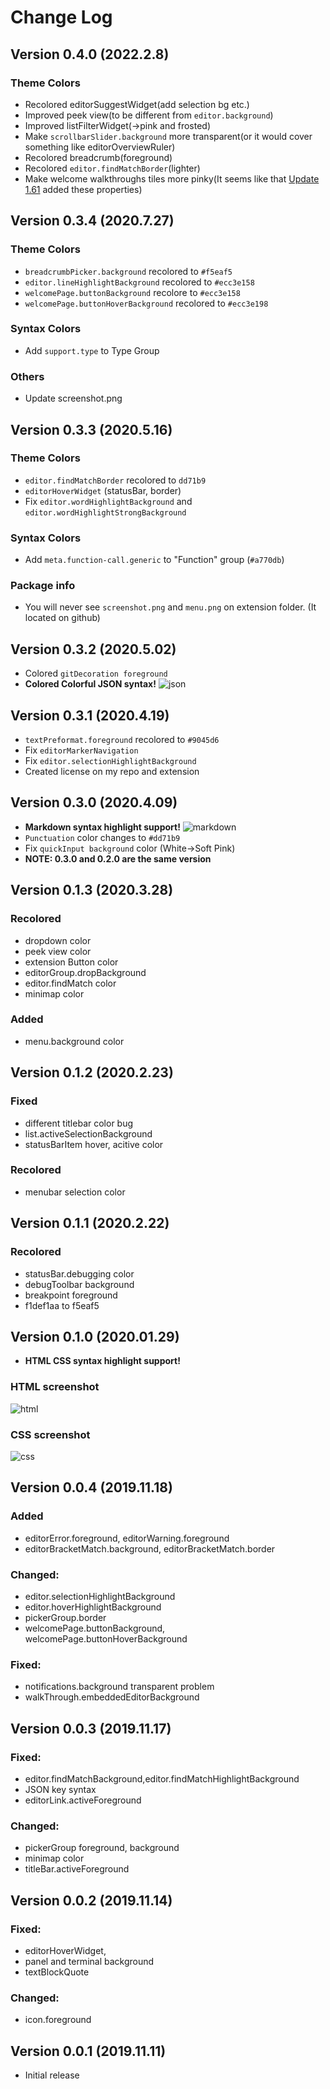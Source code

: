 # Change Log
## Version 0.4.0 (2022.2.8)
### Theme Colors
- Recolored editorSuggestWidget(add selection bg etc.)
- Improved peek view(to be different from `editor.background`)
- Improved listFilterWidget(->pink and frosted)
- Make `scrollbarSlider.background` more transparent(or it would cover something like editorOverviewRuler)
- Recolored breadcrumb(foreground)
- Recolored `editor.findMatchBorder`(lighter)
- Make welcome walkthroughs tiles more pinky(It seems like that [Update 1.61](https://code.visualstudio.com/updates/v1_61) added these properties)

## Version 0.3.4 (2020.7.27)
### Theme Colors
- `breadcrumbPicker.background` recolored to `#f5eaf5`
- `editor.lineHighlightBackground` recolored to `#ecc3e158`
- `welcomePage.buttonBackground` recolore to `#ecc3e158`
- `welcomePage.buttonHoverBackground` recolored to `#ecc3e198`

### Syntax Colors
- Add `support.type` to Type Group

### Others
- Update screenshot.png

## Version 0.3.3 (2020.5.16)
### Theme Colors
- `editor.findMatchBorder` recolored to `dd71b9`
- `editorHoverWidget` (statusBar, border)
- Fix `editor.wordHighlightBackground` and `editor.wordHighlightStrongBackground`

### Syntax Colors
- Add `meta.function-call.generic` to "Function" group (`#a770db`)

### Package info
- You will never see `screenshot.png` and `menu.png` on extension folder. 
(It located on github)


## Version 0.3.2 (2020.5.02)
- Colored `gitDecoration foreground`
- **Colored Colorful JSON syntax!**
![json](https://github.com/huacat1017/huacat.pink-theme-0.0.1/raw/master/syntax/json.png)

## Version 0.3.1 (2020.4.19)
- `textPreformat.foreground` recolored to `#9045d6`
- Fix `editorMarkerNavigation`
- Fix `editor.selectionHighlightBackground`
- Created license on my repo and extension

## Version 0.3.0 (2020.4.09)
- **Markdown syntax highlight support!**
![markdown](https://github.com/huacat1017/huacat.pink-theme-0.0.1/raw/master/syntax/markdown.png)
- `Punctuation` color changes to `#dd71b9`
- Fix `quickInput background` color (White->Soft Pink)
- **NOTE: 0.3.0 and 0.2.0 are the same version**

## Version 0.1.3 (2020.3.28)
### Recolored
  - dropdown color
  - peek view color
  - extension Button color
  - editorGroup.dropBackground
  - editor.findMatch color
  - minimap color

### Added
  - menu.background color

## Version 0.1.2 (2020.2.23)
### Fixed
  - different titlebar color bug
  - list.activeSelectionBackground
  - statusBarItem hover, acitive color

### Recolored
  - menubar selection color

## Version 0.1.1 (2020.2.22)
### Recolored
  - statusBar.debugging color
  - debugToolbar background
  - breakpoint foreground
  - f1def1aa to f5eaf5
  

## Version 0.1.0 (2020.01.29)
  - **HTML CSS syntax highlight support!**
  ### HTML screenshot
  ![html](https://github.com/huacat1017/huacat.pink-theme-0.0.1/raw/master/syntax/html.png)
  ### CSS screenshot
  ![css](https://github.com/huacat1017/huacat.pink-theme-0.0.1/raw/master/syntax/css.png)

## Version 0.0.4 (2019.11.18)
### Added
  - editorError.foreground, editorWarning.foreground
  - editorBracketMatch.background, editorBracketMatch.border

### Changed: 
  - editor.selectionHighlightBackground
  - editor.hoverHighlightBackground
  - pickerGroup.border
  - welcomePage.buttonBackground,
  welcomePage.buttonHoverBackground

### Fixed:
  - notifications.background transparent problem
  - walkThrough.embeddedEditorBackground

## Version 0.0.3 (2019.11.17)
### Fixed:
  - editor.findMatchBackground,editor.findMatchHighlightBackground
  - JSON key syntax
  - editorLink.activeForeground

### Changed:
  - pickerGroup foreground, background
  - minimap color
  - titleBar.activeForeground

## Version 0.0.2 (2019.11.14)

### Fixed:
  - editorHoverWidget, 
  - panel and terminal background
  - textBlockQuote

### Changed:
  - icon.foreground

## Version 0.0.1 (2019.11.11)
- Initial release